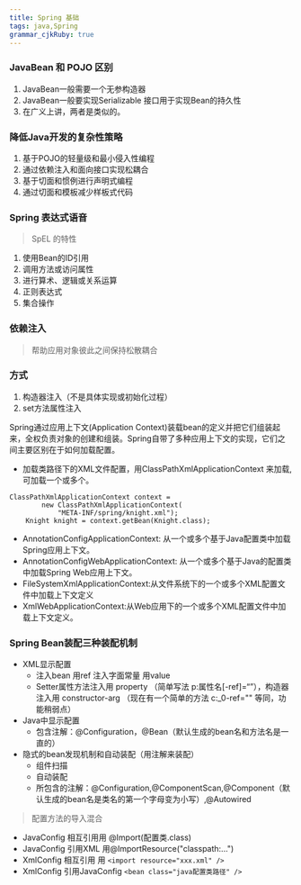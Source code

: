 ```yaml
---
title: Spring 基础
tags: java,Spring
grammar_cjkRuby: true
---
```


### JavaBean 和 POJO 区别
1. JavaBean一般需要一个无参构造器
2. JavaBean一般要实现Serializable 接口用于实现Bean的持久性
3. 在广义上讲，两者是类似的。

### 降低Java开发的复杂性策略
1. 基于POJO的轻量级和最小侵入性编程
2. 通过依赖注入和面向接口实现松耦合
3. 基于切面和惯例进行声明式编程
4. 通过切面和模板减少样板式代码

###  Spring 表达式语音
> SpEL 的特性

1. 使用Bean的ID引用
2. 调用方法或访问属性
3. 进行算术、逻辑或关系运算
4. 正则表达式
5. 集合操作



### 依赖注入
> 帮助应用对象彼此之间保持松散耦合

### 方式
1. 构造器注入（不是具体实现或初始化过程）
2. set方法属性注入


Spring通过应用上下文(Application Context)装载bean的定义并把它们组装起来，全权负责对象的创建和组装。Spring自带了多种应用上下文的实现，它们之间主要区别在于如何加载配置。
- 加载类路径下的XML文件配置，用ClassPathXmlApplicationContext 来加载,可加载一个或多个。
```
ClassPathXmlApplicationContext context = 
        new ClassPathXmlApplicationContext(
            "META-INF/spring/knight.xml");
    Knight knight = context.getBean(Knight.class);
```
- AnnotationConfigApplicationContext: 从一个或多个基于Java配置类中加载Spring应用上下文。
- AnnotationConfigWebApplicationContext: 从一个或多个基于Java的配置类中加载Spring Web应用上下文。
- FileSystemXmlApplicationContext:从文件系统下的一个或多个XML配置文件中加载上下文定义
- XmlWebApplicationContext:从Web应用下的一个或多个XML配置文件中加载上下文定义。

### Spring Bean装配三种装配机制
- XML显示配置
  - 注入bean 用ref 注入字面常量 用value  
  - Setter属性方法注入用 property （简单写法 p:属性名[-ref]=“”），构造器注入用 constructor-arg （现在有一个简单的方法 c:_0-ref="" 等同，功能稍弱点）
- Java中显示配置
  - 包含注解：@Configuration，@Bean（默认生成的bean名和方法名是一直的）
- 隐式的bean发现机制和自动装配（用注解来装配）
   - 组件扫描
   - 自动装配
   - 所包含的注解：@Configuration,@ComponentScan,@Component（默认生成的bean名是类名的第一个字母变为小写）,@Autowired

> 配置方法的导入混合

- JavaConfig 相互引用用 @Import(配置类.class)
- JavaConfig 引用XML 用@ImportResource("classpath:...")
- XmlConfig 相互引用 用 ```<import resource="xxx.xml" />```
- XmlConfig 引用JavaConfig ```<bean class="java配置类路径" />```

